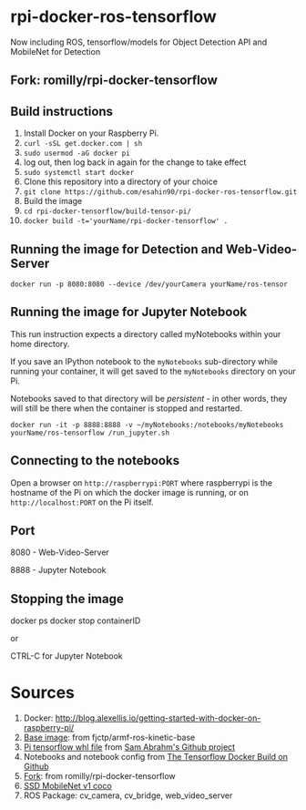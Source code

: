 # rpi-docker-ros-tensorflow

Now including ROS, tensorflow/models for Object Detection API and MobileNet for Detection

## Fork: romilly/rpi-docker-tensorflow

## Build instructions

1. Install Docker on your Raspberry Pi.
  1. `curl -sSL get.docker.com | sh`
  1. `sudo usermod -aG docker pi`
  1. log out, then log back in again for the change to take effect
  1. `sudo systemctl start docker`
1. Clone this repository into a directory of your choice
  1. `git clone https://github.com/esahin90/rpi-docker-ros-tensorflow.git`
1. Build the image
  1. `cd rpi-docker-tensorflow/build-tensor-pi/`
  1. `docker build -t='yourName/rpi-docker-tensorflow' .`

## Running the image for Detection and Web-Video-Server

`docker run -p 8080:8080 --device /dev/yourCamera yourName/ros-tensor`

## Running the image for Jupyter Notebook

This run instruction expects a directory called myNotebooks within your
home directory.

If you save an IPython notebook to the `myNotebooks` sub-directory
while running your container, it will get saved to the `myNotebooks`
directory on your Pi.

Notebooks saved to that directory will be _persistent_ - in other words,
they will still be there when the container is stopped and restarted.

`docker run -it -p 8888:8888 -v ~/myNotebooks:/notebooks/myNotebooks yourName/ros-tensorflow /run_jupyter.sh`

## Connecting to the notebooks

Open a browser on `http://raspberrypi:PORT` where raspberrypi is the
hostname of the Pi on which the docker image is running, or on
`http://localhost:PORT` on the Pi itself.

## Port

8080 - Web-Video-Server

8888 - Jupyter Notebook

## Stopping the image

docker ps
docker stop containerID

or

CTRL-C for Jupyter Notebook

# Sources

1. Docker: http://blog.alexellis.io/getting-started-with-docker-on-raspberry-pi/
1. [Base image](https://hub.docker.com/r/fjctp/armhf-ros-kinetic-base/): from fjctp/armf-ros-kinetic-base
1. [Pi tensorflow whl file](https://github.com/samjabrahams/tensorflow-on-raspberry-pi/raw/master/bin/tensorflow-1.1.0-cp27-none-linux_armv7l.whl)
from [Sam Abrahm's Github project](https://github.com/samjabrahams/tensorflow-on-raspberry-pi)
1. Notebooks and notebook config from [The Tensorflow Docker Build on Github](https://github.com/tensorflow/tensorflow/tree/master/tensorflow/tools/docker)
1. [Fork](https://github.com/romilly/rpi-docker-tensorflow): from romilly/rpi-docker-tensorflow
1. [SSD MobileNet v1 coco](https://github.com/tensorflow/models/blob/master/object_detection/g3doc/detection_model_zoo.md)
1. ROS Package: cv_camera, cv_bridge, web_video_server
